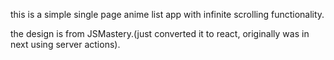 this is a simple single page anime list app with infinite scrolling functionality.

the design is from JSMastery.(just converted it to react, originally was in next using server actions).
